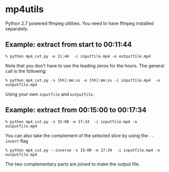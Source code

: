 # mp4utils

Python 2.7 powered ffmpeg utilities. You need to have ffmpeg installed
separately.

Example: extract from start to 00:11:44 
----------------------------------------

    % python mp4_cut.py -e 11:44  -i inputfile.mp4 -o outputfile.mp4 

Note that you don't have to use the leading zeros for the hours. The general
call is the following:

    % python mp4_cut.py -s [hh]:mm:ss -e [hh]:mm:ss -i inputfile.mp4  -o outputfile.mp4

Using your own `inputfile` and `outputfile`.

Example: extract from 00:15:00 to 00:17:34 
-------------------------------------------

    % python mp4_cut.py -s 15:00 -e 17:34  -i inputfile.mp4 -o outputfile.mp4 

You can also take the complement of the selected slice by using the
`--invert` flag

    % python mp4_cut.py --inverse -s 15:00 -e 17:34  -i inputfile.mp4 -o outputfile.mp4 

The two complementary parts are joined to make the output file.

